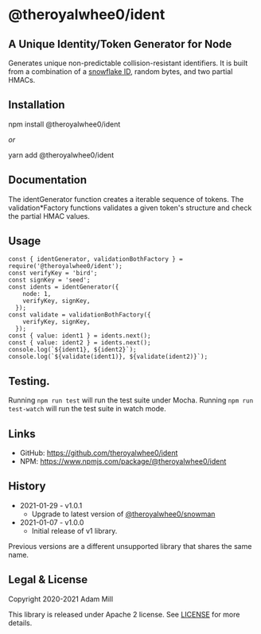 # @theroyalwhee0/ident

## A Unique Identity/Token Generator for Node
Generates unique non-predictable collision-resistant identifiers.
It is built from a combination of a [snowflake ID](https://github.com/theroyalwhee0/snowman), random bytes, and two partial HMACs.


## Installation
npm install @theroyalwhee0/ident

*or*

yarn add @theroyalwhee0/ident


## Documentation
The identGenerator function creates a iterable sequence of tokens. The validation*Factory functions validates a given token's structure and check the partial HMAC values.


## Usage
```
const { identGenerator, validationBothFactory } = require('@theroyalwhee0/ident');
const verifyKey = 'bird';
const signKey = 'seed';
const idents = identGenerator({
    node: 1,
    verifyKey, signKey,
  });
const validate = validationBothFactory({
    verifyKey, signKey,
  });
const { value: ident1 } = idents.next();
const { value: ident2 } = idents.next();
console.log(`${ident1}, ${ident2}`);
console.log(`${validate(ident1)}, ${validate(ident2)}`);
```

## Testing.
Running ```npm run test``` will run the test suite under Mocha. Running ```npm run test-watch``` will run the test suite in watch mode.


## Links
- GitHub: https://github.com/theroyalwhee0/ident
- NPM: https://www.npmjs.com/package/@theroyalwhee0/ident


## History
- 2021-01-29 - v1.0.1
  - Upgrade to latest version of [@theroyalwhee0/snowman](https://www.npmjs.com/package/@theroyalwhee0/snowman)
- 2021-01-07 - v1.0.0
  - Initial release of v1 library.

 Previous versions are a different unsupported library that shares the same name.


## Legal & License
Copyright 2020-2021 Adam Mill

This library is released under Apache 2 license. See [LICENSE](https://github.com/theroyalwhee0/ident/blob/master/LICENSE) for more details.
